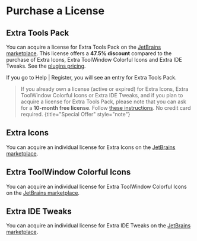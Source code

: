 <show-structure for="chapter,procedure,tab,def"/>

# Purchase a License

## Extra Tools Pack

You can acquire a license for Extra Tools Pack on the [JetBrains marketplace](https://plugins.jetbrains.com/plugin/24559-extra-tools-pack/pricing#personal). This license offers a **47.5% discount** compared to the purchase of Extra Icons, Extra ToolWindow Colorful Icons and Extra IDE Tweaks. See the [plugins pricing](https://www.extratoolspack.com/pricing.html).

If you go to <ui-path>Help | Register</ui-path>, you will see an entry for Extra Tools Pack.

> If you already own a license (active or expired) for Extra Icons, Extra ToolWindow Colorful Icons or Extra IDE Tweaks, and if you plan to acquire a license for Extra Tools Pack, please note that you can ask for a **10-month free license**.
> Follow [these instructions](https://www.extratoolspack.com/pricing.html#migrate-to-extra-tools-pack). No credit card required.
{title="Special Offer" style="note"}

## Extra Icons

You can acquire an individual license for Extra Icons on the [JetBrains marketplace](https://plugins.jetbrains.com/plugin/11058-extra-icons/pricing#personal).

## Extra ToolWindow Colorful Icons

You can acquire an individual license for Extra ToolWindow Colorful Icons on the [JetBrains marketplace](https://plugins.jetbrains.com/plugin/16604-extra-toolwindow-colorful-icons/pricing#personal).

## Extra IDE Tweaks

You can acquire an individual license for Extra IDE Tweaks on the [JetBrains marketplace](https://plugins.jetbrains.com/plugin/23927-extra-ide-tweaks/pricing#personal).
